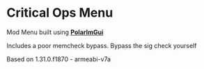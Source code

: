 # Critical Ops Menu

Mod Menu built using **[PolarImGui](https://github.com/Polarmods/PolarImGui)** 
 
Includes a poor memcheck bypass.
Bypass the sig check yourself

Based on 1.31.0.f1870 - armeabi-v7a
